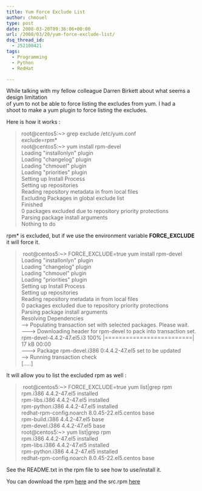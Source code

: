 ```yaml
---
title: Yum Force Exclude List
author: chmouel
type: post
date: 2008-03-20T09:36:06+00:00
url: /2008/03/20/yum-force-exclude-list/
dsq_thread_id:
  - 252100421
tags:
  - Programming
  - Python
  - RedHat

---
```

While talking with my fellow colleague Darren Birkett about what seems a design limitation  
of yum to not be able to force listing the excludes from yum. I had a  
shoot to make a yum plugin to force listing the excludes.

Here is how it works :

> root@centos5:~> grep exclude /etc/yum.conf  
> exclude=rpm*  
> root@centos5:~> yum install rpm-devel  
> Loading "installonlyn" plugin  
> Loading "changelog" plugin  
> Loading "chmouel" plugin  
> Loading "priorities" plugin  
> Setting up Install Process  
> Setting up repositories  
> Reading repository metadata in from local files  
> Excluding Packages in global exclude list  
> Finished  
> 0 packages excluded due to repository priority protections  
> Parsing package install arguments  
> Nothing to do

rpm* is excluded, but if we use the environment variable **FORCE_EXCLUDE**  
it will force it.

>  root@centos5:~> FORCE_EXCLUDE=true yum install rpm-devel  
> Loading "installonlyn" plugin  
> Loading "changelog" plugin  
> Loading "chmouel" plugin  
> Loading "priorities" plugin  
> Setting up Install Process  
> Setting up repositories  
> Reading repository metadata in from local files  
> 0 packages excluded due to repository priority protections  
> Parsing package install arguments  
> Resolving Dependencies  
> --> Populating transaction set with selected packages. Please wait.  
> \---> Downloading header for rpm-devel to pack into transaction set.  
> rpm-devel-4.4.2-47.el5.i3 100% |=========================| 17 kB 00:00  
> \---> Package rpm-devel.i386 0:4.4.2-47.el5 set to be updated  
> --> Running transaction check  
> [.....]

It will allow you to list the excluded rpm as well :

>  root@centos5:~> FORCE_EXCLUDE=true yum list|grep rpm  
> rpm.i386 4.4.2-47.el5 installed  
> rpm-libs.i386 4.4.2-47.el5 installed  
> rpm-python.i386 4.4.2-47.el5 installed  
> redhat-rpm-config.noarch 8.0.45-22.el5.centos base  
> rpm-build.i386 4.4.2-47.el5 base  
> rpm-devel.i386 4.4.2-47.el5 base  
> root@centos5:~> yum list|grep rpm  
> rpm.i386 4.4.2-47.el5 installed  
> rpm-libs.i386 4.4.2-47.el5 installed  
> rpm-python.i386 4.4.2-47.el5 installed  
> redhat-rpm-config.noarch 8.0.45-22.el5.centos base

See the README.txt in the rpm file to see how to use/install it.

You can download the rpm [here][1] and the src.rpm [here][2]

>

 [1]: http://www.chmouel.com/blog/wp-content/uploads/2008/03/yum-forceexclude-02-1noarch.rpm "Yum Force Exclude Plugin"
 [2]: http://www.chmouel.com/blog/wp-content/uploads/2008/03/yum-forceexclude-02-1src.rpm "Yum Force Exclude Plugin src.rpm"